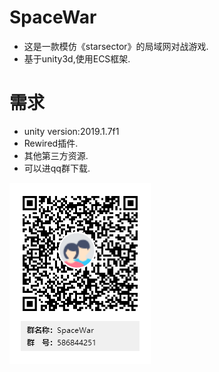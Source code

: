 # SpaceWar
* 这是一款模仿《starsector》的局域网对战游戏.
* 基于unity3d,使用ECS框架.

# 需求
* unity version:2019.1.7f1
* Rewired插件.
* 其他第三方资源.
* 可以进qq群下载.

![](QQGroup.png)

